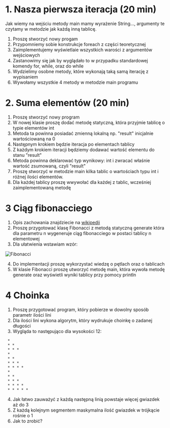 # 1. Nasza pierwsza iteracja (20 min)

Jak wiemy na wejściu metody main mamy wyrażenie String..., argumenty te  
czytamy w metodzie jak każdą inną tablicę.

1. Proszę stworzyć nowy progam
2. Przypomniemy sobie konstrukcje foreach  z części teoretycznej
3. Zaimplementujemy wyświetlaie wszystkich warości z argumentów
  wejściowych
4. Zastanowimy się jak by wyglądało to w przypadku standardowej komendy
  for, while, oraz do while
5. Wydzielimy osobne metody, które wykonają taką samą iterację z wypisaniem
6. Wywołamy wszystkie 4 metody w metodzie main programu

# 2. Suma elementów (20 min)

1. Proszę stworzyć nowy program
2. W nowej klasie proszę dodać metodę statyczną, która przyjmie tablicę
    o typie elementów int
3. Metoda ta powinna posiadać zmienną lokalną np. "result" inicjalnie
 wartościowaną na 0
4. Następnym krokiem będzie iteracja po elementach tablicy
5. Z każdym krokiem iteracji będziemy dodawać wartość elementu do stanu
    "result"
6. Metoda powinna deklarować typ wynikowy: int i zwracać właśnie wartość
    zsumowaną, czyli "result"
7. Proszę stworzyć w metodzie main kilka tablic o wartościach typu int i
 różnej ilości elementów.
8. Dla każdej tablicy proszę wwywołać dla każdej z tablic, wcześniej
   zaimplementowaną metodę


# 3 Ciąg fibonacciego
1. Opis zachowania znajdziecie na [wikipedii](https://pl.wikipedia.org/wiki/Ci%C4%85g_Fibonacciego)
2. Proszę przygotować klasę Fibonacci z metodą statyczną generate która dla parametru n wygeneruje ciąg fibonacciego w postaci tablicy n elementowej
3. Dla ułatwienia wstawiam wzór:

![Fibonacci](../obrazy/fibonacci2.PNG)

4. Do implementacji proszę wykorzystać wiedzę o pętlach oraz o tablicach
5. W klasie Fibonacci proszę utworzyć metodę main, która wywoła metodę generate oraz wyświetli wyniki tablicy przy pomocy println


# 4 Choinka
1. Proszę przygotować program, który pobierze w dowolny sposób parametr ilości lini
2. Dla ilości lini wykona algorytm, który wydrukuje choinkę o zadanej długości
3. Wygląda to następująco dla wysokości 12:
```
 *
 * * 
 * * *
 * 
 * * 
 * * *
 * * * * 
 * 
 * * 
 * * *
 * * * *
 * * * * *
```
4. Jak łatwo zauważyć z każdą następną linią powstaje więcej gwiazdek aż do 3
5. Z każdą kolejnym segmentem maskymalna ilość gwiazdek w trójkącie rośnie o 1
6. Jak to zrobić?

